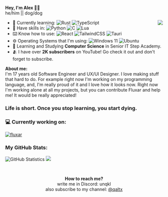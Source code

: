 
<b>Hey, I'm Alex 👋🏻</b><br/>
he/him || dog/dog

<img align="right" src="https://cdn.discordapp.com/attachments/1017002131091365901/1213164736875597955/petpet.gif?ex=65f47ab4&is=65e205b4&hm=2c4475b1f380f1d51f2da3936196f7d7ac111d637f0b918cf4f4acbfb1f0bb57&">

- 📖 Currently learning: ![Rust](https://img.shields.io/badge/Rust-%23000000.svg?style=flat-square&logo=rust&logoColor=white) ![TypeScript](https://img.shields.io/badge/TypeScript-%23007ACC.svg?style=flat-square&logo=typescript&logoColor=white)
- 📜 Have skills in: ![Python](https://img.shields.io/badge/Python-3670A0?style=flat-square&logo=python&logoColor=ffdd54) ![C](https://img.shields.io/badge/C-%2300599C.svg?style=flat-square&logo=c&logoColor=white) ![Lua](https://img.shields.io/badge/Lua-%232C2D72.svg?style=flat-square&logo=lua&logoColor=white)
- ⌨️ Know how to use: ![React](https://img.shields.io/badge/React-%2320232a.svg?style=flat-square&logo=react&logoColor=%2361DAFB) ![TailwindCSS](https://img.shields.io/badge/TailwindCSS-%2338B2AC.svg?style=flat-square&logo=tailwind-css&logoColor=white) ![Tauri](https://img.shields.io/badge/Tauri-%2324C8DB.svg?style=flat-square&logo=tauri&logoColor=%23FFFFFF)
- ⚙️ Operating Systems that I'm using: ![Windows 11](https://img.shields.io/badge/Windows%2011-%230079d5.svg?style=flat-square&logo=Windows%2011&logoColor=white) ![Ubuntu](https://img.shields.io/badge/Ubuntu-E95420?style=flat-square&logo=ubuntu&logoColor=white)
- 🧪 Learning and Studying <b>Computer Science</b> in Senior IT Step Academy.
- 🫂 I have over **2K subscribers** on YouTube! Go check it out and don't forget to subscribe.

<p align="left">
  <b>About me:</b><br/>
  I'm 17 years old Software Engineer and UX/UI Designer. I love making stuff that hard to do. For example right now I'm working on my programming language, and, I'm really proud of it and I love how it looks now.
  Right now I'm working alone at all my projects, but you can contribute Fluxar and help me! It would be really appreciated! 
  <br/><h3><b>Life is short. Once you stop learning, you start dying.</b></h3>
</p>

### 💻 Currently working on:
[![fluxar](https://svg.bookmark.style/api?url=https://github.com/CortSync/Fluxar&mode=dark&style=horizontal)](https://github.com/CortSync/Fluxar)

### My GitHub Stats:
![GitHub Statistics](https://github-readme-stats.vercel.app/api?username=notqaltx&show_icons=true&theme=dracula)
<a href="https://github.com/anuraghazra/github-readme-stats">
  <img src="https://github-readme-stats.vercel.app/api/top-langs?username=notqaltx&show_icons=true&theme=dracula&locale=en&layout=compact&langs_count=10" />
</a>

<br/>
<p align="center">
  <b>How to reach me?</b><br/>
  write me in Discord: unqkl<br/>
  also subscribe to my channel: <a href="https://youtube.com/@qaltx">@qaltx</a>
</p>
